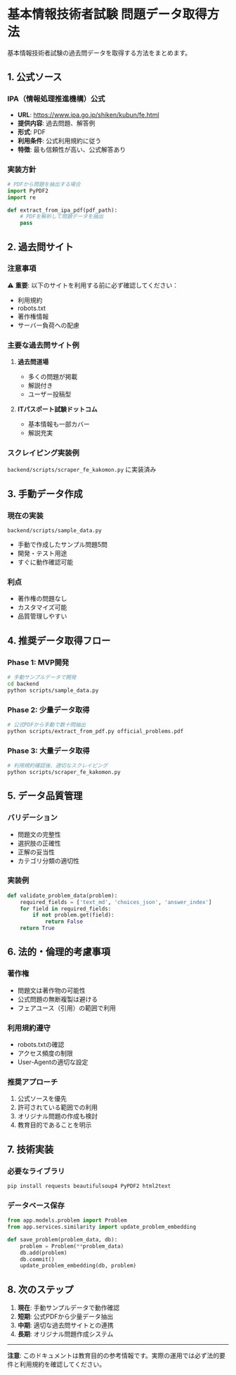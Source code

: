 # 基本情報技術者試験 問題データ取得方法

基本情報技術者試験の過去問データを取得する方法をまとめます。

## 1. 公式ソース

### IPA（情報処理推進機構）公式
- **URL**: https://www.ipa.go.jp/shiken/kubun/fe.html
- **提供内容**: 過去問題、解答例
- **形式**: PDF
- **利用条件**: 公式利用規約に従う
- **特徴**: 最も信頼性が高い、公式解答あり

### 実装方針
```python
# PDFから問題を抽出する場合
import PyPDF2
import re

def extract_from_ipa_pdf(pdf_path):
    # PDFを解析して問題データを抽出
    pass
```

## 2. 過去問サイト

### 注意事項
⚠️ **重要**: 以下のサイトを利用する前に必ず確認してください：
- 利用規約
- robots.txt
- 著作権情報
- サーバー負荷への配慮

### 主要な過去問サイト例
1. **過去問道場**
   - 多くの問題が掲載
   - 解説付き
   - ユーザー投稿型

2. **ITパスポート試験ドットコム**
   - 基本情報も一部カバー
   - 解説充実

### スクレイピング実装例
`backend/scripts/scraper_fe_kakomon.py` に実装済み

## 3. 手動データ作成

### 現在の実装
`backend/scripts/sample_data.py`
- 手動で作成したサンプル問題5問
- 開発・テスト用途
- すぐに動作確認可能

### 利点
- 著作権の問題なし
- カスタマイズ可能
- 品質管理しやすい

## 4. 推奨データ取得フロー

### Phase 1: MVP開発
```bash
# 手動サンプルデータで開発
cd backend
python scripts/sample_data.py
```

### Phase 2: 少量データ取得
```bash
# 公式PDFから手動で数十問抽出
python scripts/extract_from_pdf.py official_problems.pdf
```

### Phase 3: 大量データ取得
```bash
# 利用規約確認後、適切なスクレイピング
python scripts/scraper_fe_kakomon.py
```

## 5. データ品質管理

### バリデーション
- 問題文の完整性
- 選択肢の正確性
- 正解の妥当性
- カテゴリ分類の適切性

### 実装例
```python
def validate_problem_data(problem):
    required_fields = ['text_md', 'choices_json', 'answer_index']
    for field in required_fields:
        if not problem.get(field):
            return False
    return True
```

## 6. 法的・倫理的考慮事項

### 著作権
- 問題文は著作物の可能性
- 公式問題の無断複製は避ける
- フェアユース（引用）の範囲で利用

### 利用規約遵守
- robots.txtの確認
- アクセス頻度の制限
- User-Agentの適切な設定

### 推奨アプローチ
1. 公式ソースを優先
2. 許可されている範囲での利用
3. オリジナル問題の作成も検討
4. 教育目的であることを明示

## 7. 技術実装

### 必要なライブラリ
```bash
pip install requests beautifulsoup4 PyPDF2 html2text
```

### データベース保存
```python
from app.models.problem import Problem
from app.services.similarity import update_problem_embedding

def save_problem(problem_data, db):
    problem = Problem(**problem_data)
    db.add(problem)
    db.commit()
    update_problem_embedding(db, problem)
```

## 8. 次のステップ

1. **現在**: 手動サンプルデータで動作確認
2. **短期**: 公式PDFから少量データ抽出
3. **中期**: 適切な過去問サイトとの連携
4. **長期**: オリジナル問題作成システム

---

**注意**: このドキュメントは教育目的の参考情報です。実際の運用では必ず法的要件と利用規約を確認してください。
